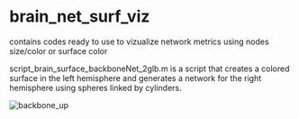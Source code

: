# brain_net_surf_viz
contains codes ready to use to vizualize network metrics using nodes size/color or surface color

script_brain_surface_backboneNet_2glb.m is a script that creates a colored surface in the left hemisphere and generates a network for the right hemisphere using spheres linked by cylinders.

![backbone_up](https://github.com/Inria-NERV/brain_net_surf_viz/assets/56166928/8bcde1d7-34ba-4126-8a50-edac6e47c7e8)
